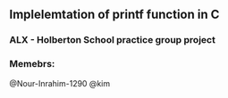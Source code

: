 ## Implelemtation of printf function in C
### ALX - Holberton School practice group project

### Memebrs:
@Nour-Inrahim-1290
@kim
